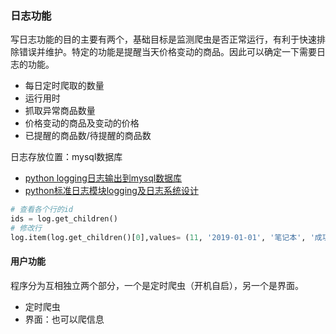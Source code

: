 ### 日志功能

​	写日志功能的目的主要有两个，基础目标是监测爬虫是否正常运行，有利于快速排除错误并维护。特定的功能是提醒当天价格变动的商品。因此可以确定一下需要日志的功能。

+ 每日定时爬取的数量
+ 运行用时
+ 抓取异常商品数量
+ 价格变动的商品及变动的价格 
+ 已提醒的商品数/待提醒的商品数



日志存放位置：mysql数据库

+ [python logging日志输出到mysql数据库](https://blog.csdn.net/J_Object/article/details/80179535)
+ [python标准日志模块logging及日志系统设计](https://www.cnblogs.com/goodhacker/p/3355660.html)



```python
# 查看各个行的id
ids = log.get_children()
# 修改行
log.item(log.get_children()[0],values= (11, '2019-01-01', '笔记本', '成功'))
```



#### 用户功能

​	程序分为互相独立两个部分，一个是定时爬虫（开机自启），另一个是界面。

+ 定时爬虫
+ 界面：也可以爬信息